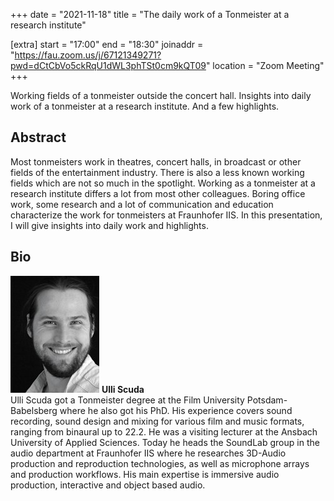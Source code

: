 +++
date = "2021-11-18"
title = "The daily work of a Tonmeister at a research institute"

[extra]
start = "17:00"
end = "18:30"
joinaddr = "https://fau.zoom.us/j/67121349271?pwd=dCtCbVo5ckRqU1dWL3phTSt0cm9kQT09"
location = "Zoom Meeting"
+++

Working fields of a tonmeister outside the concert hall. Insights into daily work of a tonmeister at a research institute. And a few highlights.

<!-- show more -->

## Abstract

Most tonmeisters work in theatres, concert halls, in broadcast or other fields of the entertainment industry. There is also a less known working fields which are not so much in the spotlight. Working as a tonmeister at a research institute differs a lot from most other colleagues. Boring office work, some research and a lot of communication and education characterize the work for tonmeisters at Fraunhofer IIS. In this presentation, I will give insights into daily work and highlights.

## Bio

<div class="member">
    <div class="profile">
        <img src="scuda.jpg" />
        <b>Ulli Scuda</b>
    </div>
    <span>
        Ulli Scuda got a Tonmeister degree at the Film University Potsdam-Babelsberg where he also got his PhD. His experience covers sound recording, sound design and mixing for various film and music formats, ranging from binaural up to 22.2. He was a visiting lecturer at the Ansbach University of Applied Sciences. Today he heads the SoundLab group in the audio department at Fraunhofer IIS where he researches 3D-Audio production and reproduction technologies, as well as microphone arrays and production workflows. His main expertise is immersive audio production, interactive and object based audio.
    </span>
</div>
